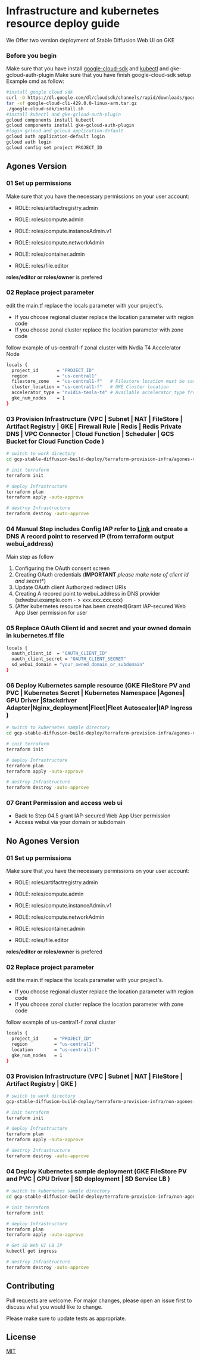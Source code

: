 # Infrastructure and kubernetes resource deploy guide

We Offer two version deployment of Stable Diffusion Web UI on GKE

###  Before you begin
Make sure that you have install [google-cloud-sdk](https://cloud.google.com/sdk/docs/install#linux) and [kubectl](https://cloud.google.com/sdk/docs/components) and gke-gcloud-auth-plugin
Make sure that you have finish google-cloud-sdk setup 
Example cmd as follow:
```bash
#install google cloud sdk 
curl -O https://dl.google.com/dl/cloudsdk/channels/rapid/downloads/google-cloud-cli-429.0.0-linux-arm.tar.gz
tar -xf google-cloud-cli-429.0.0-linux-arm.tar.gz 
./google-cloud-sdk/install.sh 
#install kubectl and gke-gcloud-auth-plugin
gcloud components install kubectl
gcloud components install gke-gcloud-auth-plugin
#login gcloud and gcloud application-default
gcloud auth application-default login
gcloud auth login
gcloud config set project PROJECT_ID

```

##  Agones Version
### 01 Set up permissions

Make sure that you have the necessary permissions on your user account:

- ROLE: roles/artifactregistry.admin

- ROLE: roles/compute.admin

- ROLE: roles/compute.instanceAdmin.v1

- ROLE: roles/compute.networkAdmin

- ROLE: roles/container.admin

- ROLE: roles/file.editor

**roles/editor or roles/owner** is prefered

### 02 Replace project parameter

edit the main.tf replace the locals parameter with your project's.
- If you choose regional cluster replace the location parameter with region code
- If you choose zonal cluster replace the location parameter with zone code

follow example of us-central1-f zonal cluster with Nvdia T4 Accelerator Node

```bash
locals {
  project_id       = "PROJECT_ID"
  region           = "us-central1"
  filestore_zone   = "us-central1-f"   # Filestore location must be same region or zone with gke
  cluster_location = "us-central1-f"   # GKE Cluster location
  accelerator_type = "nvidia-tesla-t4" # Available accelerator_type from gcloud compute accelerator-types list --format='csv(zone,name)'
  gke_num_nodes    = 1
}

```
### 03 Provision Infrastructure (VPC | Subnet | NAT | FileStore | Artifact Registry | GKE | Firewall Rule | Redis | Redis Private DNS | VPC Connector | Cloud Function | Scheduler | GCS Bucket for Cloud Function Code  )

```bash
# switch to work directory
cd gcp-stable-diffusion-build-deploy/terraform-provision-infra/agones-version

# init terraform
terraform init

# deploy Infrastructure
terraform plan
terraform apply -auto-approve

# destroy Infrastructure
terraform destroy -auto-approve
```
### 04 Manual Step includes Config IAP refer to [Link](https://cloud.google.com/iap/docs/enabling-kubernetes-howto#oauth-configure) and create a DNS A record point to reserved IP (from terraform output webui_address) 
Main step as follow
1. Configuring the OAuth consent screen
2. Creating OAuth credentials (**IMPORTANT** *please make note of client id and secret**)
3. Update OAuth client Authorized redirect URIs
4. Creating A recored point to webui_address in DNS provider (sdwebui.example.com - > xxx.xxx.xxx.xxx)
5. (After kubernetes resource has been created)Grant IAP-secured Web App User permission for user


### 05 Replace OAuth Client id and secret and your owned domain in  kubernetes.tf file

```bash
locals {
  oauth_client_id  = "OAUTH_CLIENT_ID"
  oauth_client_secret = "OAUTH_CLIENT_SECRET"
  sd_webui_domain = "your_owned_domain_or_subdomain"
}
```

### 06 Deploy  Kubernetes sample resource (GKE FileStore PV and PVC | Kubernetes Secret | Kubernetes Namespace |Agones| GPU Driver |Stackdriver Adapter|Nginx_deployment|Fleet|Fleet Autoscaler|IAP Ingress )

```bash
# switch to kubernetes sample directory
cd gcp-stable-diffusion-build-deploy/terraform-provision-infra/agones-version/kubernetes-deployment

# init terraform
terraform init

# deploy Infrastructure
terraform plan
terraform apply -auto-approve

# destroy Infrastructure
terraform destroy -auto-approve
```

### 07 Grant Permission and access web ui
* Back to Step 04.5 grant IAP-secured Web App User permission 
* Access webui via your domain or subdomain


## No Agones Version

### 01 Set up permissions

Make sure that you have the necessary permissions on your user account:

- ROLE: roles/artifactregistry.admin

- ROLE: roles/compute.admin

- ROLE: roles/compute.instanceAdmin.v1

- ROLE: roles/compute.networkAdmin

- ROLE: roles/container.admin

- ROLE: roles/file.editor

**roles/editor or roles/owner** is prefered

### 02 Replace project parameter

edit the main.tf replace the locals parameter with your project's.
- If you choose regional cluster replace the location parameter with region code
- If you choose zonal cluster replace the location parameter with zone code

follow example of us-central1-f zonal cluster

```bash
locals {
  project_id      = "PROJECT_ID"
  region          = "us-central1"
  location        = "us-central1-f"
  gke_num_nodes   = 1
}

```
### 03 Provision Infrastructure (VPC | Subnet | NAT | FileStore | Artifact Registry | GKE  )

```bash
# switch to work directory
gcp-stable-diffusion-build-deploy/terraform-provision-infra/non-agones-version

# init terraform
terraform init

# deploy Infrastructure
terraform plan
terraform apply -auto-approve

# destroy Infrastructure
terraform destroy -auto-approve
```

### 04 Deploy  Kubernetes sample deployment (GKE FileStore PV and PVC | GPU Driver | SD deployment | SD Service LB )

```bash
# switch to kubernetes sample directory
cd gcp-stable-diffusion-build-deploy/terraform-provision-infra/non-agones-version/kubernetes-sample

# init terraform
terraform init

# deploy Infrastructure
terraform plan
terraform apply -auto-approve

# Get SD Web UI LB IP 
kubectl get ingress

# destroy Infrastructure
terraform destroy -auto-approve
```
## Contributing

Pull requests are welcome. For major changes, please open an issue first
to discuss what you would like to change.

Please make sure to update tests as appropriate.

## License

[MIT](https://choosealicense.com/licenses/mit/)
